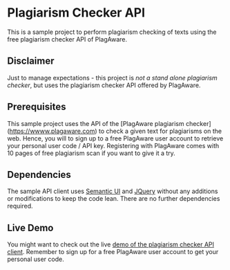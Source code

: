 # Plagiarism Checker API
This is a sample project to perform plagiarism checking of texts using the free plagiarism checker API of PlagAware. 

## Disclaimer
Just to manage expectations - this project is *not a stand alone plagiarism checker*, but uses the plagiarism checker API offered by PlagAware.

## Prerequisites
This sample project uses the API of the [PlagAware plagiarism checker] (https://wwww.plagaware.com) to check a given text for plagiarisms on the web. Hence, you will to sign up to a free PlagAware user account to retrieve your personal user code / API key. Registering with PlagAware comes with 10 pages of free plagiarism scan if you want to give it a try. 

## Dependencies 
The sample API client uses [Semantic UI](https://semantic-ui.com/) and [JQuery](https://jquery.org/) without any additions or modifications to keep the code lean. There are no further dependencies required.

## Live Demo
You might want to check out the live [demo of the plagiarism checker API client](https://www.plagaware.com/pa-client). Remember to sign up for a free PlagAware user account to get your personal user code. 
